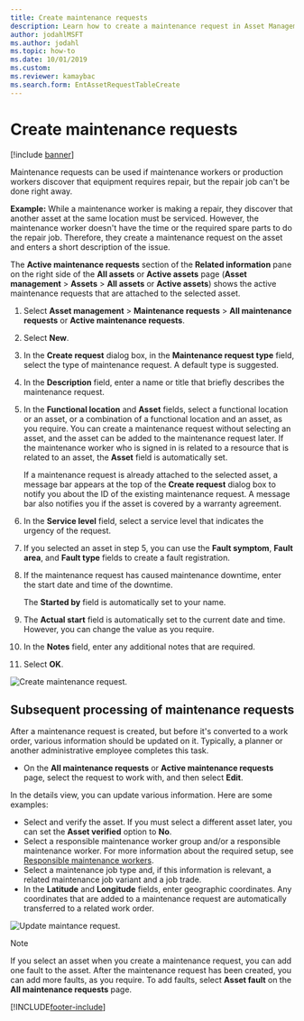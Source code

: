```yaml
---
title: Create maintenance requests
description: Learn how to create a maintenance request in Asset Management, including an outline on subsequent processing of maintenance requests.
author: jodahlMSFT
ms.author: jodahl
ms.topic: how-to
ms.date: 10/01/2019
ms.custom: 
ms.reviewer: kamaybac
ms.search.form: EntAssetRequestTableCreate 
---
```


# Create maintenance requests

[!include [banner](../../includes/banner.md)]

 

Maintenance requests can be used if maintenance workers or production workers discover that equipment requires repair, but the repair job can't be done right away.

**Example:** While a maintenance worker is making a repair, they discover that another asset at the same location must be serviced. However, the maintenance worker doesn't have the time or the required spare parts to do the repair job. Therefore, they create a maintenance request on the asset and enters a short description of the issue.

The **Active maintenance requests** section of the **Related information** pane on the right side of the **All assets** or **Active assets** page (**Asset management** \> **Assets** \> **All assets** or **Active assets**) shows the active maintenance requests that are attached to the selected asset.

1. Select **Asset management** \> **Maintenance requests** \> **All maintenance requests** or **Active maintenance requests**.
2. Select **New**.
3. In the **Create request** dialog box, in the **Maintenance request type** field, select the type of maintenance request. A default type is suggested.
4. In the **Description** field, enter a name or title that briefly describes the maintenance request.
5. In the **Functional location** and **Asset** fields, select a functional location or an asset, or a combination of a functional location and an asset, as you require. You can create a maintenance request without selecting an asset, and the asset can be added to the maintenance request later. If the maintenance worker who is signed in is related to a resource that is related to an asset, the **Asset** field is automatically set.

    If a maintenance request is already attached to the selected asset, a message bar appears at the top of the **Create request** dialog box to notify you about the ID of the existing maintenance request. A message bar also notifies you if the asset is covered by a warranty agreement.

6. In the **Service level** field, select a service level that indicates the urgency of the request.
7. If you selected an asset in step 5, you can use the **Fault symptom**, **Fault area**, and **Fault type** fields to create a fault registration.
8. If the maintenance request has caused maintenance downtime, enter the start date and time of the downtime.

    The **Started by** field is automatically set to your name.

10. The **Actual start** field is automatically set to the current date and time. However, you can change the value as you require.
11. In the **Notes** field, enter any additional notes that are required.
12. Select **OK**.

![Create maintenance request.](media/03-manage-maintenance-requests.png)

## Subsequent processing of maintenance requests

After a maintenance request is created, but before it's converted to a work order, various information should be updated on it. Typically, a planner or another administrative employee completes this task.

- On the **All maintenance requests** or **Active maintenance requests** page, select the request to work with, and then select **Edit**.

In the details view, you can update various information. Here are some examples:

- Select and verify the asset. If you must select a different asset later, you can set the **Asset verified** option to **No**.
- Select a responsible maintenance worker group and/or a responsible maintenance worker. For more information about the required setup, see [Responsible maintenance workers](../setup-for-maintenance-requests/responsible-workers.md).
- Select a maintenance job type and, if this information is relevant, a related maintenance job variant and a job trade.
- In the **Latitude** and **Longitude** fields, enter geographic coordinates. Any coordinates that are added to a maintenance request are automatically transferred to a related work order. 

![Update maintance request.](media/04-manage-maintenance-requests.png)

> [!NOTE]
> If you select an asset when you create a maintenance request, you can add one fault to the asset. After the maintenance request has been created, you can add more faults, as you require. To add faults, select **Asset fault** on the **All maintenance requests** page.


[!INCLUDE[footer-include](../../../includes/footer-banner.md)]
